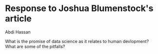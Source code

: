 # Response to Joshua Blumenstock's article

Abdi Hassan

What is the promise of data science as it relates to human devlopment? What are some of the pitfalls?
